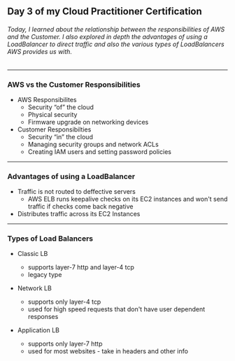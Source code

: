 ## Day 3 of my Cloud Practitioner Certification
###### Today, I learned about the relationship between the responsibilities of AWS and the Customer. I also explored in depth the advantages of using a LoadBalancer to direct traffic and also the various types of LoadBalancers AWS provides us with.

---

### AWS vs the Customer Responsibilities
* AWS Responsibilites
  * Security “of” the cloud
  * Physical security
  * Firmware upgrade on networking devices
* Customer Responsibilties
  * Security “in” the cloud
  * Managing security groups and network ACLs
  * Creating IAM users and setting password policies

---

### Advantages of using a LoadBalancer
* Traffic is not routed to deffective servers
  * AWS ELB runs keepalive checks on its EC2 instances and won't send traffic if checks come back negative
* Distributes traffic across its EC2 Instances


---

### Types of Load Balancers
* Classic LB
  * supports layer-7 http and layer-4 tcp
  * legacy type
* Network LB
  * supports only layer-4 tcp
  * used for high speed requests that don't have user dependent responses

* Application LB
  * supports only layer-7 http
  * used for most websites - take in headers and other info 
